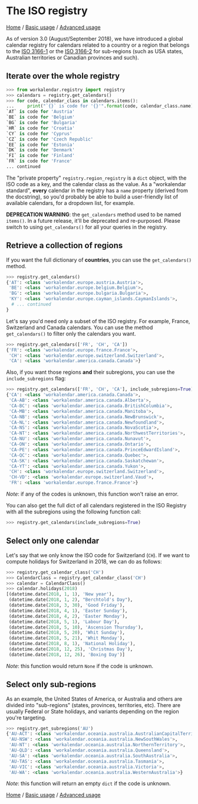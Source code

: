 # The ISO registry

[Home](index.md) / [Basic usage](basic.md) / [Advanced usage](advanced.md)

As of version 3.0 (August/September 2018), we have introduced a global calendar registry for calendars related to a country or a region that belongs to the [ISO 3166-1](https://en.wikipedia.org/wiki/ISO_3166-1) or the [ISO 3166-2](https://en.wikipedia.org/wiki/ISO_3166-2) for sub-regions (such as USA states, Australian territories or Canadian provinces and such).

## Iterate over the whole registry

```python
>>> from workalendar.registry import registry
>>> calendars = registry.get_calendars()
>>> for code, calendar_class in calendars.items():
...     print("`{}` is code for '{}'".format(code, calendar_class.name))
`AT` is code for 'Austria'
`BE` is code for 'Belgium'
`BG` is code for 'Bulgaria'
`HR` is code for 'Croatia'
`CY` is code for 'Cyprus'
`CZ` is code for 'Czech Republic'
`EE` is code for 'Estonia'
`DK` is code for 'Denmark'
`FI` is code for 'Finland'
`FR` is code for 'France'
... continued
```

The "private property" `registry.region_registry` is a `dict` object, with the ISO code as a key, and the calendar class as the value. As a "workalendar standard", **every** calendar in the registry has a `name` property (derived from the docstring), so you'd probably be able to build a user-friendly list of available calendars, for a dropdown list, for example.

**DEPRECATION WARNING**: the ``get_calendars`` method used to be named ``items()``. In a future release, it'll be deprecated and re-purposed. Please switch to using ``get_calendars()`` for all your queries in the registry.

## Retrieve a collection of regions

If you want the full dictionary of **countries**, you can use the ``get_calendars()`` method.

```python
>>> registry.get_calendars()
{'AT': <class 'workalendar.europe.austria.Austria'>,
 'BE': <class 'workalendar.europe.belgium.Belgium'>,
 'BG': <class 'workalendar.europe.bulgaria.Bulgaria'>,
 'KY': <class 'workalendar.europe.cayman_islands.CaymanIslands'>,
  # ... continued
}
```

Let's say you'd need only a subset of the ISO registry. For example, France, Switzerland and Canada calendars. You can use the method `get_calendars()` to filter only the calendars you want.

```python
>>> registry.get_calendars(['FR', 'CH', 'CA'])
{'FR': <class 'workalendar.europe.france.France'>,
 'CH': <class 'workalendar.europe.switzerland.Switzerland'>,
 'CA': <class 'workalendar.america.canada.Canada'>}
```

Also, if you want those regions **and** their subregions, you can use the `include_subregions` flag:

```python
>>> registry.get_calendars(['FR', 'CH', 'CA'], include_subregions=True)
{'CA': <class 'workalendar.america.canada.Canada'>,
 'CA-AB': <class 'workalendar.america.canada.Alberta'>,
 'CA-BC': <class 'workalendar.america.canada.BritishColumbia'>,
 'CA-MB': <class 'workalendar.america.canada.Manitoba'>,
 'CA-NB': <class 'workalendar.america.canada.NewBrunswick'>,
 'CA-NL': <class 'workalendar.america.canada.Newfoundland'>,
 'CA-NS': <class 'workalendar.america.canada.NovaScotia'>,
 'CA-NT': <class 'workalendar.america.canada.NorthwestTerritories'>,
 'CA-NU': <class 'workalendar.america.canada.Nunavut'>,
 'CA-ON': <class 'workalendar.america.canada.Ontario'>,
 'CA-PE': <class 'workalendar.america.canada.PrinceEdwardIsland'>,
 'CA-QC': <class 'workalendar.america.canada.Quebec'>,
 'CA-SK': <class 'workalendar.america.canada.Saskatchewan'>,
 'CA-YT': <class 'workalendar.america.canada.Yukon'>,
 'CH': <class 'workalendar.europe.switzerland.Switzerland'>,
 'CH-VD': <class 'workalendar.europe.switzerland.Vaud'>,
 'FR': <class 'workalendar.europe.france.France'>}
```

*Note*: if any of the codes is unknown, this function won't raise an error.

You can also get the full dict of all calendars registered in the ISO Registry with all the subregions using the following function call:

```python
>>> registry.get_calendars(include_subregions=True)
```

## Select only one calendar

Let's say that we only know the ISO code for Switzerland (`CH`). If we want to compute holidays for Switzerland in 2018, we can do as follows:

```python
>>> registry.get_calendar_class('CH')
>>> CalendarClass = registry.get_calendar_class('CH')
>>> calendar = CalendarClass()
>>> calendar.holidays(2018)
[(datetime.date(2018, 1, 1), 'New year'),
 (datetime.date(2018, 1, 2), "Berchtold's Day"),
 (datetime.date(2018, 3, 30), 'Good Friday'),
 (datetime.date(2018, 4, 1), 'Easter Sunday'),
 (datetime.date(2018, 4, 2), 'Easter Monday'),
 (datetime.date(2018, 5, 1), 'Labour Day'),
 (datetime.date(2018, 5, 10), 'Ascension Thursday'),
 (datetime.date(2018, 5, 20), 'Whit Sunday'),
 (datetime.date(2018, 5, 21), 'Whit Monday'),
 (datetime.date(2018, 8, 1), 'National Holiday'),
 (datetime.date(2018, 12, 25), 'Christmas Day'),
 (datetime.date(2018, 12, 26), 'Boxing Day')]
```

*Note*: this function would return `None` if the code is unknown.


## Select only sub-regions

As an example, the United States of America, or Australia and others are divided into "sub-regions" (states, provinces, territories, etc). There are usually Federal or State holidays, and variants depending on the region you're targeting.

```python
>>> registry.get_subregions('AU')
{'AU-ACT': <class 'workalendar.oceania.australia.AustralianCapitalTerritory'>,
 'AU-NSW': <class 'workalendar.oceania.australia.NewSouthWales'>,
 'AU-NT': <class 'workalendar.oceania.australia.NorthernTerritory'>,
 'AU-QLD': <class 'workalendar.oceania.australia.Queensland'>,
 'AU-SA': <class 'workalendar.oceania.australia.SouthAustralia'>,
 'AU-TAS': <class 'workalendar.oceania.australia.Tasmania'>,
 'AU-VIC': <class 'workalendar.oceania.australia.Victoria'>,
 'AU-WA': <class 'workalendar.oceania.australia.WesternAustralia'>}
```

*Note*: this function will return an empty `dict` if the code is unknown.

[Home](index.md) / [Basic usage](basic.md) / [Advanced usage](advanced.md)
